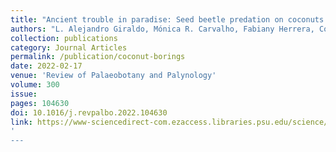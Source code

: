 ```yaml
---
title: "Ancient trouble in paradise: Seed beetle predation on coconuts from middle–late Paleocene rainforests of Colombia"
authors: "L. Alejandro Giraldo, Mónica R. Carvalho, Fabiany Herrera, Conrad C. Labandeira"
collection: publications
category: Journal Articles
permalink: /publication/coconut-borings
date: 2022-02-17
venue: 'Review of Palaeobotany and Palynology'
volume: 300
issue:
pages: 104630
doi: 10.1016/j.revpalbo.2022.104630
link: https://www-sciencedirect-com.ezaccess.libraries.psu.edu/science/article/pii/S0034666722000288?via%3Dihub
'
---
```

